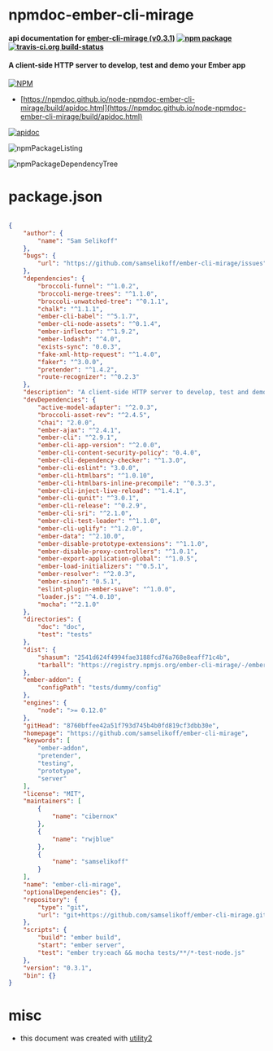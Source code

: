# npmdoc-ember-cli-mirage

#### api documentation for  [ember-cli-mirage (v0.3.1)](https://github.com/samselikoff/ember-cli-mirage)  [![npm package](https://img.shields.io/npm/v/npmdoc-ember-cli-mirage.svg?style=flat-square)](https://www.npmjs.org/package/npmdoc-ember-cli-mirage) [![travis-ci.org build-status](https://api.travis-ci.org/npmdoc/node-npmdoc-ember-cli-mirage.svg)](https://travis-ci.org/npmdoc/node-npmdoc-ember-cli-mirage)

#### A client-side HTTP server to develop, test and demo your Ember app

[![NPM](https://nodei.co/npm/ember-cli-mirage.png?downloads=true&downloadRank=true&stars=true)](https://www.npmjs.com/package/ember-cli-mirage)

- [https://npmdoc.github.io/node-npmdoc-ember-cli-mirage/build/apidoc.html](https://npmdoc.github.io/node-npmdoc-ember-cli-mirage/build/apidoc.html)

[![apidoc](https://npmdoc.github.io/node-npmdoc-ember-cli-mirage/build/screenCapture.buildCi.browser.%252Ftmp%252Fbuild%252Fapidoc.html.png)](https://npmdoc.github.io/node-npmdoc-ember-cli-mirage/build/apidoc.html)

![npmPackageListing](https://npmdoc.github.io/node-npmdoc-ember-cli-mirage/build/screenCapture.npmPackageListing.svg)

![npmPackageDependencyTree](https://npmdoc.github.io/node-npmdoc-ember-cli-mirage/build/screenCapture.npmPackageDependencyTree.svg)



# package.json

```json

{
    "author": {
        "name": "Sam Selikoff"
    },
    "bugs": {
        "url": "https://github.com/samselikoff/ember-cli-mirage/issues"
    },
    "dependencies": {
        "broccoli-funnel": "^1.0.2",
        "broccoli-merge-trees": "^1.1.0",
        "broccoli-unwatched-tree": "^0.1.1",
        "chalk": "^1.1.1",
        "ember-cli-babel": "^5.1.7",
        "ember-cli-node-assets": "^0.1.4",
        "ember-inflector": "^1.9.2",
        "ember-lodash": "^4.0",
        "exists-sync": "0.0.3",
        "fake-xml-http-request": "^1.4.0",
        "faker": "^3.0.0",
        "pretender": "^1.4.2",
        "route-recognizer": "^0.2.3"
    },
    "description": "A client-side HTTP server to develop, test and demo your Ember app",
    "devDependencies": {
        "active-model-adapter": "^2.0.3",
        "broccoli-asset-rev": "^2.4.5",
        "chai": "2.0.0",
        "ember-ajax": "^2.4.1",
        "ember-cli": "^2.9.1",
        "ember-cli-app-version": "^2.0.0",
        "ember-cli-content-security-policy": "0.4.0",
        "ember-cli-dependency-checker": "^1.3.0",
        "ember-cli-eslint": "3.0.0",
        "ember-cli-htmlbars": "^1.0.10",
        "ember-cli-htmlbars-inline-precompile": "^0.3.3",
        "ember-cli-inject-live-reload": "^1.4.1",
        "ember-cli-qunit": "^3.0.1",
        "ember-cli-release": "^0.2.9",
        "ember-cli-sri": "^2.1.0",
        "ember-cli-test-loader": "^1.1.0",
        "ember-cli-uglify": "^1.2.0",
        "ember-data": "^2.10.0",
        "ember-disable-prototype-extensions": "^1.1.0",
        "ember-disable-proxy-controllers": "^1.0.1",
        "ember-export-application-global": "^1.0.5",
        "ember-load-initializers": "^0.5.1",
        "ember-resolver": "^2.0.3",
        "ember-sinon": "0.5.1",
        "eslint-plugin-ember-suave": "^1.0.0",
        "loader.js": "^4.0.10",
        "mocha": "^2.1.0"
    },
    "directories": {
        "doc": "doc",
        "test": "tests"
    },
    "dist": {
        "shasum": "2541d624f4994fae3188fcd76a768e8eaff71c4b",
        "tarball": "https://registry.npmjs.org/ember-cli-mirage/-/ember-cli-mirage-0.3.1.tgz"
    },
    "ember-addon": {
        "configPath": "tests/dummy/config"
    },
    "engines": {
        "node": ">= 0.12.0"
    },
    "gitHead": "8760bffee42a51f793d745b4b0fd819cf3dbb30e",
    "homepage": "https://github.com/samselikoff/ember-cli-mirage",
    "keywords": [
        "ember-addon",
        "pretender",
        "testing",
        "prototype",
        "server"
    ],
    "license": "MIT",
    "maintainers": [
        {
            "name": "cibernox"
        },
        {
            "name": "rwjblue"
        },
        {
            "name": "samselikoff"
        }
    ],
    "name": "ember-cli-mirage",
    "optionalDependencies": {},
    "repository": {
        "type": "git",
        "url": "git+https://github.com/samselikoff/ember-cli-mirage.git"
    },
    "scripts": {
        "build": "ember build",
        "start": "ember server",
        "test": "ember try:each && mocha tests/**/*-test-node.js"
    },
    "version": "0.3.1",
    "bin": {}
}
```



# misc
- this document was created with [utility2](https://github.com/kaizhu256/node-utility2)
